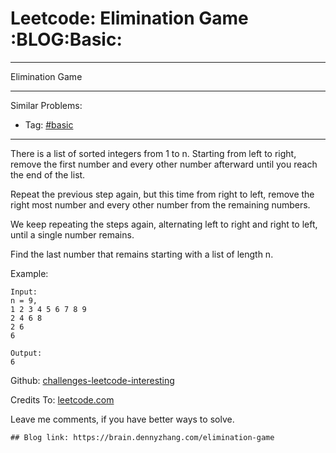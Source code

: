 # Leetcode: Elimination Game     :BLOG:Basic:


---

Elimination Game  

---

Similar Problems:  
-   Tag: [#basic](https://brain.dennyzhang.com/category/basic)

---

There is a list of sorted integers from 1 to n. Starting from left to right, remove the first number and every other number afterward until you reach the end of the list.  

Repeat the previous step again, but this time from right to left, remove the right most number and every other number from the remaining numbers.  

We keep repeating the steps again, alternating left to right and right to left, until a single number remains.  

Find the last number that remains starting with a list of length n.  

Example:  

    Input:
    n = 9,
    1 2 3 4 5 6 7 8 9
    2 4 6 8
    2 6
    6
    
    Output:
    6

Github: [challenges-leetcode-interesting](https://github.com/DennyZhang/challenges-leetcode-interesting/tree/master/elimination-game)  

Credits To: [leetcode.com](https://leetcode.com/problems/elimination-game/description/)  

Leave me comments, if you have better ways to solve.  

    ## Blog link: https://brain.dennyzhang.com/elimination-game